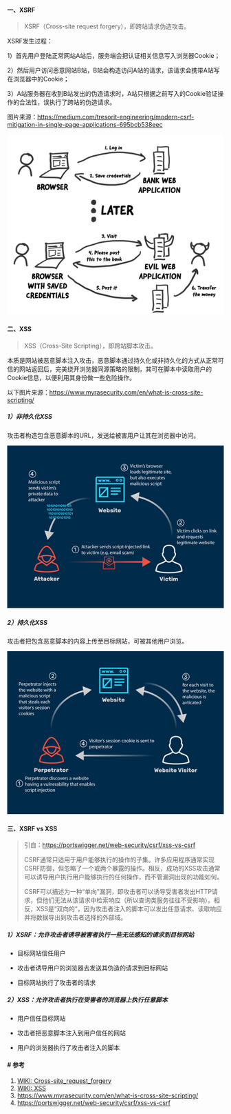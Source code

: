 #### 一、XSRF

> XSRF（Cross-site request forgery），即跨站请求伪造攻击。

XSRF发生过程：

1）首先用户登陆正常网站A站后，服务端会把认证相关信息写入浏览器Cookie；

2）然后用户访问恶意网站B站，B站会构造访问A站的请求，该请求会携带A站写在浏览器中的Cookie；

3）A站服务器在收到B站发出的伪造请求时，A站只根据之前写入的Cookie验证操作的合法性，误执行了跨站的伪造请求。

图片来源：https://medium.com/tresorit-engineering/modern-csrf-mitigation-in-single-page-applications-695bcb538eec

![Image for post](../../src/main/resources/picture/1_vdh5SWbgqYu4QNgtovBt2A.png)

#### 二、XSS

> XSS（Cross-Site Scripting），即跨站脚本攻击。

本质是网站被恶意脚本注入攻击，恶意脚本通过持久化或非持久化的方式从正常可信的网站返回后，完美绕开浏览器同源策略的限制，其可在脚本中读取用户的Cookie信息，以便利用其身份做一些危险操作。



以下图片来源：https://www.myrasecurity.com/en/what-is-cross-site-scripting/

##### 1）非持久化XSS

攻击者构造包含恶意脚本的URL，发送给被害用户让其在浏览器中访问。

![img](../../src/main/resources/picture/reklektiertes_cross_site_scripting_neu_EN_desktop.png)

##### 2）持久化XSS

攻击者把包含恶意脚本的内容上传至目标网站，可被其他用户浏览。

![img](../../src/main/resources/picture/persistentes_cross_site_scripting_neu_EN_desktop.png)

#### 三、XSRF vs XSS

>引自：https://portswigger.net/web-security/csrf/xss-vs-csrf
>
>CSRF通常只适用于用户能够执行的操作的子集。许多应用程序通常实现CSRF防御，但忽略了一个或两个暴露的操作。相反，成功的XSS攻击通常可以诱导用户执行用户能够执行的任何操作，而不管漏洞出现的功能如何。
>
>CSRF可以描述为一种“单向”漏洞，即攻击者可以诱导受害者发出HTTP请求，但他们无法从该请求中检索响应（所以查询类服务往往不受影响）。相反，XSS是“双向的”，因为攻击者注入的脚本可以发出任意请求、读取响应并将数据导出到攻击者选择的外部域。

##### 1）XSRF：允许攻击者诱导被害者执行一些无法感知的请求到目标网站

* 目标网站信任用户

* 攻击者诱导用户的浏览器去发送其伪造的请求到目标网站

* 目标网站执行了攻击者的请求

##### 2）XSS：允许攻击者执行在受害者的浏览器上执行任意脚本

* 用户信任目标网站

* 攻击者把恶意脚本注入到用户信任的网站

* 用户的浏览器执行了攻击者注入的脚本

#### # 参考

1. [WIKI: Cross-site_request_forgery](https://en.wikipedia.org/wiki/Cross-site_request_forgery)
2. [WIKI: XSS](https://en.wikipedia.org/wiki/Cross-site_scripting)
3. https://www.myrasecurity.com/en/what-is-cross-site-scripting/
4. https://portswigger.net/web-security/csrf/xss-vs-csrf

